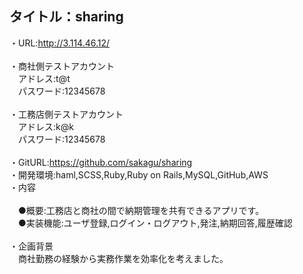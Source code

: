 ## タイトル：sharing
・URL:http://3.114.46.12/</br>
</br>
・商社側テストアカウント</br>
&emsp;アドレス:t@t</br>
&emsp;パスワード:12345678</br>
</br>
・工務店側テストアカウント</br>
&emsp;アドレス:k@k</br>
&emsp;パスワード:12345678</br>
</br>
・GitURL:https://github.com/sakagu/sharing</br>
・開発環境:haml,SCSS,Ruby,Ruby on Rails,MySQL,GitHub,AWS</br>
・内容</br>
</br>
&emsp;●概要:工務店と商社の間で納期管理を共有できるアプリです。</br>
&emsp;●実装機能:ユーザ登録,ログイン・ログアウト,発注,納期回答,履歴確認</br>
</br>
・企画背景</br>
&emsp;商社勤務の経験から実務作業を効率化を考えました。</br>
